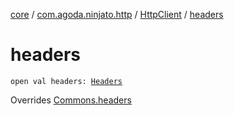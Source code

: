 [core](../../index.md) / [com.agoda.ninjato.http](../index.md) / [HttpClient](index.md) / [headers](./headers.md)

# headers

`open val headers: `[`Headers`](../-headers/index.md)

Overrides [Commons.headers](../../com.agoda.ninjato.dsl/-commons/headers.md)

